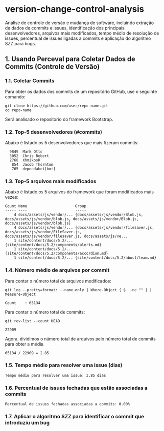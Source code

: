 # version-change-control-analysis
Análise de controle de versão e mudança de software, incluindo extração de dados de commits e issues, identificação dos principais desenvolvedores, arquivos mais modificados, tempo médio de resolução de issues, percentual de issues ligadas a commits e aplicação do algoritmo SZZ para bugs.

## 1. Usando Perceval para Coletar Dados de Commits (Controle de Versão)

### 1.1. Coletar Commits
Para obter os dados dos commits de um repositório GitHub, use o seguinte comando:

```
git clone https://github.com/user/repo-name.git
cd repo-name

```

Será analisado o repositorio do framework Bootstrap.

### 1.2. Top-5 desenvolvedores (#commits)

Abaixo é listado os 5 desenvolvedores que mais fizeram commits:

```
  9849  Mark Otto
  3052  Chris Rebert
  2768  XhmikosR
   854  Jacob Thornton
   765  dependabot[bot]
```

### 1.3. Top-5 arquivos mais modificados 

Abaixo é listado os 5 arquivos do framework que foram modificados mais vezes:

```
Count Name                      Group
----- ----                      -----
    4 docs/assets/js/vendor/... {docs/assets/js/vendor/Blob.js, docs/assets/js/vendor/blob.js, docs/assets/js/vendor/Blob.js, docs/assets/js/vendor/blob.js}      
    4 docs/assets/js/vendor/... {docs/assets/js/vendor/filesaver.js, docs/assets/js/vendor/FileSaver.js, docs/assets/js/vendor/filesaver.js, docs/assets/js/ve... 
    1 site/content/docs/5.2/... {site/content/docs/5.2/components/alerts.md}
    1 site/content/docs/5.2/... {site/content/docs/5.2/components/accordion.md}
    1 site/content/docs/5.2/... {site/content/docs/5.2/about/team.md}
```

### 1.4. Número médio de arquivos por commit

Para contar o número total de arquivos modificados:

```
git log --pretty=format: --name-only | Where-Object { $_ -ne "" } | Measure-Object

Count    : 65134
```

Para contar o número total de commits:

```
git rev-list --count HEAD

22909
```

Agora, dividimos o número total de arquivos pelo número total de commits para obter a média.

```
65134 / 22909 = 2.85
```

### 1.5. Tempo médio para resolver uma issue (dias)

```
Tempo médio para resolver uma issue: 3.85 dias
```

### 1.6. Percentual de issues fechadas que estão associadas a commits

```
Percentual de issues fechadas associadas a commits: 0.00%
```

### 1.7. Aplicar o algoritmo SZZ para identificar o commit que introduziu um bug

```

```